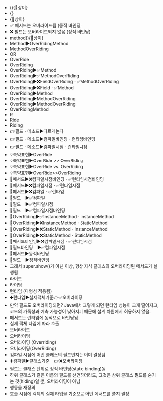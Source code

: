 ﻿- (){🔵상이}
- {}
- {🔵상이}
- ✅ 메서드는 오버라이드됨 (동적 바인딩)
- ❌ 필드는 오버라이드되지 않음 (정적 바인딩)
- method(){🔵상이}
- Method▶️OverRidingMethod
- MethodOverRiding
- OR
- OverRide
- OverRiding
- OverRiding▶️✅Method
- OverRiding▶️✅MethodOverRiding
- OverRiding▶️❌FieldOverRidingㆍ✅MethodOverRiding
- OverRiding▶️❌Fieldㆍ✅Method
- OverRiding▶️Method
- OverRiding▶️MethodOverRiding
- OverRiding▶️MethodOverRiding
- OverRidingMethod
- R
- Ride
- Riding
- 👉필드ㆍ메소드▶️다르게논다
- 👉필드ㆍ메소드▶️컴파일바인딩ㆍ런타임바인딩
- 👉필드ㆍ메소드▶️컴파일시점ㆍ런타임시점
- 💡축약표현▶️OverRide
- 💡축약표현▶️OverRide >> OverRiding
- 💡축약표현▶️OverRide vs. OverRiding
- 💡축약표현▶️OverRide>>OverRiding
- 📌메서드▶️❌컴파일시점바인딩ㆍ✅런타임시점바인딩
- 📌메서드▶️❌컴파일시점ㆍ✅런타임시점
- 📌메서드▶️❌컴파일ㆍ✅런타임
- 📌필드　▶️✅컴파일
- 📌필드　▶️✅컴파일시점
- 📌필드　▶️✅컴파일시점바인딩
- 📍OverRiding▶️✅InstanceMethodㆍInstanceMethod
- 📍OverRiding▶️❌InstanceMethodㆍStaticMethod
- 📍OverRiding▶️❌StaticMethodㆍInstanceMethod
- 📍OverRiding▶️❌StaticMethodㆍStaticMethod
- 🔎메서드바인딩▶️❌컴파일시점ㆍ✅런타임시점
- 🔎필드바인딩　▶️✅컴파일시점
- 🚩메서드▶️동적바인딩
- 🚩필드　▶️정적바인딩
- 그래서 super.show()가 아닌 이상, 항상 자식 클래스의 오버라이딩된 메서드가 실행됨
- 라이드
- 라이딩
- 런타임 (다형성 적용됨)
- ➕런타임▶️실제객체기준👉✅오버라이딩
- 만약 필드도 오버라이딩되면? Java에서 그렇게 되면 런타임 성능이 크게 떨어지고, 코드의 가독성과 예측 가능성이 낮아지기 때문에 설계 차원에서 허용하지 않음.
- 메서드는 런타임에 동적으로 바인딩됨
- 실제 객체 타입에 따라 호출
- 오버라이드
- 오버라이딩
- 오버라이딩 (Overriding)
- 오버라이딩(OverRiding)
- 컴파일 시점에 어떤 클래스의 필드인지는 이미 결정됨
- ➕컴파일▶️클래스기준　👉❌오버라이딩
- 필드는 클래스 단위로 정적 바인딩(static binding)됨
- 하위 클래스가 같은 이름의 필드를 선언하더라도, 그것은 상위 클래스 필드를 숨기는 것(hiding)일 뿐, 오버라이딩이 아님
- 행동을 재정의
- 호출 시점에 객체의 실제 타입을 기준으로 어떤 메서드를 쓸지 결정
